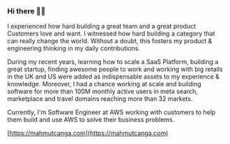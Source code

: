 ### Hi there 👋🏼

I experienced how hard building a great team and a great product Customers love and want. I witnessed how hard building a category that can really change the world. Without a doubt, this fosters my product & engineering thinking in my daily contributions.

During my recent years, learning how to scale a SaaS Platform, building a great startup, finding awesome people to work and working with big retails in the UK and US were added as indispensable assets to my experience & knowledge. Moreover, I had a chance working at scale and building software for more than 100M monthly active users in meta search, marketplace and travel domains reaching more than 32 markets.

Currently, I'm Software Engineer at AWS working with customers to help them build and use AWS to solve their business problems.

[https://mahmutcanga.com](https://mahmutcanga.com)

<!--
**macromania/macromania** is a ✨ _special_ ✨ repository because its `README.md` (this file) appears on your GitHub profile.

Here are some ideas to get you started:

- 🔭 I’m currently working on ...
- 🌱 I’m currently learning ...
- 👯 I’m looking to collaborate on ...
- 🤔 I’m looking for help with ...
- 💬 Ask me about ...
- 📫 How to reach me: ...
- 😄 Pronouns: ...
- ⚡ Fun fact: ...
-->
